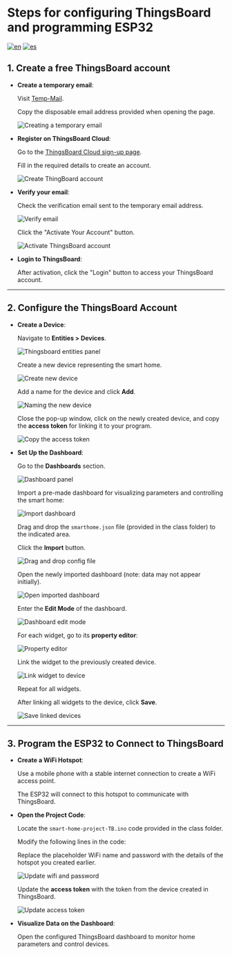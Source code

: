 # Steps for configuring ThingsBoard and programming ESP32

[![en](https://img.shields.io/badge/lang-en-red.svg)](https://github.com/Smart-Blueprints/esp32-and-thingsboard-setup-guide/blob/main/lessons/thingsboard%20setup%20for%20esp32/README.md)
[![es](https://img.shields.io/badge/lang-es-yellow.svg)](https://github.com/Smart-Blueprints/esp32-and-thingsboard-setup-guide/blob/main/lessons/thingsboard%20setup%20for%20esp32/README.es.md)

## 1. Create a free ThingsBoard account

- **Create a temporary email**:
  
  Visit [Temp-Mail](https://temp-mail.org/en/).
  
  Copy the disposable email address provided when opening the page.
  
  ![Creating a temporary email](images/creating-temporary-email.png)

- **Register on ThingsBoard Cloud**:
  
  Go to the [ThingsBoard Cloud sign-up page](https://thingsboard.cloud/signup).
  
  Fill in the required details to create an account.

  ![Create ThingBoard account](images/create-thingboard-account.png)

- **Verify your email**:
  
  Check the verification email sent to the temporary email address.
  
  ![Verify email](images/verify-email.png)

  Click the "Activate Your Account" button.
  
  ![Activate ThingsBoard account](images/activate-thingsboard-account.png)

- **Login to ThingsBoard**:
  
  After activation, click the "Login" button to access your ThingsBoard account.

---

## 2. Configure the ThingsBoard Account
- **Create a Device**:
  
  Navigate to **Entities > Devices**.
  
  ![Thingsboard entities panel](images/thingsboard-entities-panel.png)

  Create a new device representing the smart home.
  
  ![Create new device](images/create-new-device.png)

  Add a name for the device and click **Add**.
  
  ![Naming the new device](images/naming-the-new-device.png)

  Close the pop-up window, click on the newly created device, and copy the **access token** for linking it to your program.
  
  ![Copy the access token](images/copy-access-token.png)

- **Set Up the Dashboard**:
  
  Go to the **Dashboards** section.
  
  ![Dashboard panel](images/dashboard-panel.png)

  Import a pre-made dashboard for visualizing parameters and controlling the smart home:
  
  ![Import dashboard](images/import-dashboard.png)
  
  Drag and drop the `smarthome.json` file (provided in the class folder) to the indicated area.
  
  Click the **Import** button.
  
    ![Drag and drop config file](images/drag-and-drop-config-file.png)

  Open the newly imported dashboard (note: data may not appear initially).
  
  ![Open imported dashboard](images/open-imported-dashboard.png)

  Enter the **Edit Mode** of the dashboard.
  
  ![Dashboard edit mode](images/dashboard-edit-mode.png)

  For each widget, go to its **property editor**:
  
  ![Property editor](images/property-editor.png)

  Link the widget to the previously created device.
  
  ![Link widget to device](images/link-widget-to-device.png)

  Repeat for all widgets.
  
  After linking all widgets to the device, click **Save**.
  
  ![Save linked devices](images/save-linked-devices.png)

---

## 3. Program the ESP32 to Connect to ThingsBoard
- **Create a WiFi Hotspot**:
  
  Use a mobile phone with a stable internet connection to create a WiFi access point.
  
  The ESP32 will connect to this hotspot to communicate with ThingsBoard.

- **Open the Project Code**:
  
  Locate the `smart-home-project-TB.ino` code provided in the class folder.
  
  Modify the following lines in the code:
  
  Replace the placeholder WiFi name and password with the details of the hotspot you created earlier.
  
  ![Update wifi and password](images/update-wifi-and-password.png)

  Update the **access token** with the token from the device created in ThingsBoard.
    
  ![Update access token](images/update-access-token.png)

- **Visualize Data on the Dashboard**:
  
  Open the configured ThingsBoard dashboard to monitor home parameters and control devices.
